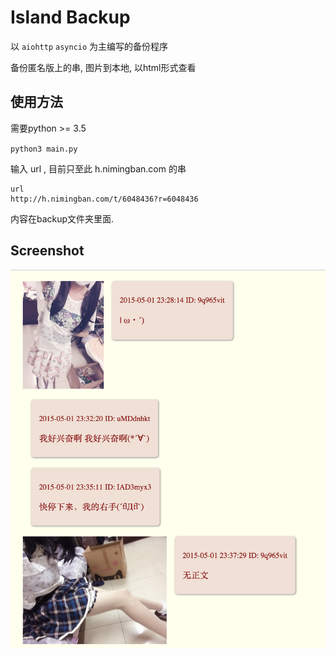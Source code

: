 Island Backup
==============
以 `aiohttp` `asyncio` 为主编写的备份程序  

备份匿名版上的串, 图片到本地, 以html形式查看  


使用方法
-------
需要python >= 3.5

`python3 main.py`  

输入 url , 目前只至此 h.nimingban.com 的串  

```shell
url
http://h.nimingban.com/t/6048436?r=6048436
```

内容在backup文件夹里面.  


Screenshot
--------
![](/screenshot/html-preview.png)


